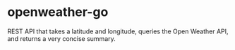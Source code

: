 # openweather-go
REST API that takes a latitude and longitude, queries the Open Weather API, and returns a very concise summary.
